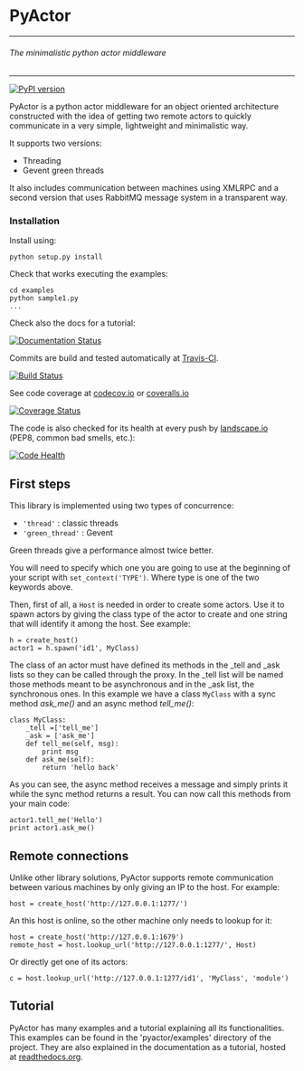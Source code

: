# **PyActor**
-----------------------------
###### _The minimalistic python actor middleware_
-------------------------------------

[![PyPI version](https://badge.fury.io/py/pyactor.svg)](https://badge.fury.io/py/pyactor)

PyActor is a python actor middleware for an object oriented architecture
constructed with the idea of getting two remote actors
to quickly communicate in a very simple, lightweight and minimalistic way.

It supports two versions:
* Threading
* Gevent green threads

<!-- +grafic tests -->

It also includes communication between machines using XMLRPC and a second version
that uses RabbitMQ message system in a transparent way.

### Installation
Install using:

    python setup.py install

Check that works executing the examples:

    cd examples
    python sample1.py
    ...

Check also the docs for a tutorial:

[![Documentation Status](https://readthedocs.org/projects/pyactor/badge/?version=master)](http://pyactor.readthedocs.io/en/master/?badge=master)

Commits are build and tested automatically at [Travis-CI](https://travis-ci.org/pedrotgn/pyactor).

[![Build Status](https://travis-ci.org/pedrotgn/pyactor.svg?branch=master)](https://travis-ci.org/pedrotgn/pyactor)

See code coverage at [codecov.io](https://codecov.io/gh/pedrotgn/pyactor) or [coveralls.io](https://coveralls.io/github/pedrotgn/pyactor)

[![Coverage Status](https://codecov.io/gh/pedrotgn/pyactor/branch/master/graph/badge.svg)](https://codecov.io/gh/pedrotgn/pyactor)
<!-- [![Coverage Status](https://coveralls.io/repos/github/pedrotgn/pyactor/badge.svg?branch=master)](https://coveralls.io/github/pedrotgn/pyactor?branch=master) -->

The code is also checked for its health at every push by [landscape.io](https://landscape.io/github/pedrotgn/pyactor)
(PEP8, common bad smells, etc.):

[![Code Health](https://landscape.io/github/pedrotgn/pyactor/master/landscape.svg?style=flat)](https://landscape.io/github/pedrotgn/pyactor/master)


## First steps

This library is implemented using two types of concurrence:

* ``'thread'`` : classic threads
* ``'green_thread'`` : Gevent

Green threads give a performance almost twice better.

You will need to specify which one you are going to use at the beginning of your
script with ``set_context('TYPE')``. Where type is one of the two keywords
above.

Then, first of all, a `Host` is needed in order to create some actors.
Use it to spawn actors by giving the class type of the actor to create
and one string that will identify it among the host. See example:

    h = create_host()
    actor1 = h.spawn('id1', MyClass)

The class of an actor must have defined its methods in the _tell and _ask lists
so they can be called through the proxy. In the _tell list will be named those
methods meant to be asynchronous and in the _ask list, the synchronous ones.
In this example we have a class ``MyClass`` with a sync method *ask_me()* and an
async method *tell_me()*:

    class MyClass:
        _tell =['tell_me']
        _ask = ['ask_me']
        def tell_me(self, msg):
            print msg
        def ask_me(self):
            return 'hello back'

As you can see, the async method receives a message and simply prints it while
the sync method returns a result. You can now call this methods from your main
code:

    actor1.tell_me('Hello')
    print actor1.ask_me()

## Remote connections

Unlike other library solutions, PyActor supports remote communication between
various machines by only giving an IP to the host. For example:

    host = create_host('http://127.0.0.1:1277/')

An this host is online, so the other machine only needs to lookup for it:

    host = create_host('http://127.0.0.1:1679')
    remote_host = host.lookup_url('http://127.0.0.1:1277/', Host)

Or directly get one of its actors:

    c = host.lookup_url('http://127.0.0.1:1277/id1', 'MyClass', 'module')

## Tutorial
PyActor has many examples and a tutorial explaining all its functionalities.
This examples can be found in the
'pyactor/examples' directory of the project. They are also explained in the
documentation as a tutorial, hosted at [readthedocs.org](http://pyactor.readthedocs.io/en/master/?badge=master).
